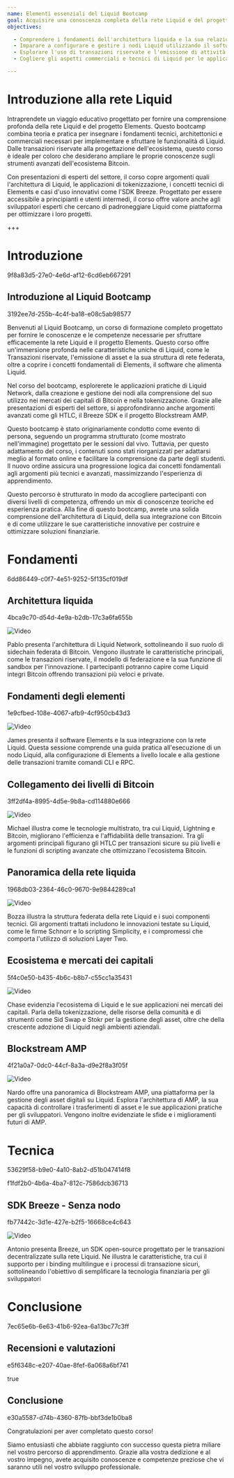 ```yaml
---
name: Elementi essenziali del Liquid Bootcamp
goal: Acquisire una conoscenza completa della rete Liquid e del progetto Elements e imparare a implementare soluzioni avanzate in materia di transazioni riservate, tokenizzazione e architettura di rete decentralizzata.
objectives: 

  - Comprendere i fondamenti dell'architettura liquida e la sua relazione con Bitcoin.
  - Imparare a configurare e gestire i nodi Liquid utilizzando il software Elements.
  - Esplorare l'uso di transazioni riservate e l'emissione di attività sulla rete Liquid.
  - Cogliere gli aspetti commerciali e tecnici di Liquid per le applicazioni nei mercati dei capitali.

---
```

# Introduzione alla rete Liquid

Intraprendete un viaggio educativo progettato per fornire una comprensione profonda della rete Liquid e del progetto Elements. Questo bootcamp combina teoria e pratica per insegnare i fondamenti tecnici, architettonici e commerciali necessari per implementare e sfruttare le funzionalità di Liquid. Dalle transazioni riservate alla progettazione dell'ecosistema, questo corso è ideale per coloro che desiderano ampliare le proprie conoscenze sugli strumenti avanzati dell'ecosistema Bitcoin.

Con presentazioni di esperti del settore, il corso copre argomenti quali l'architettura di Liquid, le applicazioni di tokenizzazione, i concetti tecnici di Elements e casi d'uso innovativi come l'SDK Breeze. Progettato per essere accessibile a principianti e utenti intermedi, il corso offre valore anche agli sviluppatori esperti che cercano di padroneggiare Liquid come piattaforma per ottimizzare i loro progetti.

+++
# Introduzione

<partId>9f8a83d5-27e0-4e6d-af12-6cd6eb667291</partId>

## Introduzione al Liquid Bootcamp

<chapterId>3192ee7d-255b-4c4f-ba18-e08c5ab98577</chapterId>

Benvenuti al Liquid Bootcamp, un corso di formazione completo progettato per fornire le conoscenze e le competenze necessarie per sfruttare efficacemente la rete Liquid e il progetto Elements. Questo corso offre un'immersione profonda nelle caratteristiche uniche di Liquid, come le Transazioni riservate, l'emissione di asset e la sua struttura di rete federata, oltre a coprire i concetti fondamentali di Elements, il software che alimenta Liquid.

Nel corso del bootcamp, esplorerete le applicazioni pratiche di Liquid Network, dalla creazione e gestione dei nodi alla comprensione del suo utilizzo nei mercati dei capitali di Bitcoin e nella tokenizzazione. Grazie alle presentazioni di esperti del settore, si approfondiranno anche argomenti avanzati come gli HTLC, il Breeze SDK e il progetto Blockstream AMP.

Questo bootcamp è stato originariamente condotto come evento di persona, seguendo un programma strutturato (come mostrato nell'immagine) progettato per le sessioni dal vivo. Tuttavia, per questo adattamento del corso, i contenuti sono stati riorganizzati per adattarsi meglio al formato online e facilitare la comprensione da parte degli studenti. Il nuovo ordine assicura una progressione logica dai concetti fondamentali agli argomenti più tecnici e avanzati, massimizzando l'esperienza di apprendimento.

Questo percorso è strutturato in modo da accogliere partecipanti con diversi livelli di competenza, offrendo un mix di conoscenze teoriche ed esperienza pratica. Alla fine di questo bootcamp, avrete una solida comprensione dell'architettura di Liquid, della sua integrazione con Bitcoin e di come utilizzare le sue caratteristiche innovative per costruire e ottimizzare soluzioni finanziarie.

# Fondamenti

<partId>6dd86449-c0f7-4e51-9252-5f135cf019df</partId>

## Architettura liquida

<chapterId>4bca9c70-d54d-4e9a-b2db-17c3a6fa655b</chapterId>

![Video](https://youtu.be/QCyWXVWkcAM)

Pablo presenta l'architettura di Liquid Network, sottolineando il suo ruolo di sidechain federata di Bitcoin. Vengono illustrate le caratteristiche principali, come le transazioni riservate, il modello di federazione e la sua funzione di sandbox per l'innovazione. I partecipanti potranno capire come Liquid integri Bitcoin offrendo transazioni più veloci e private.

## Fondamenti degli elementi

<chapterId>1e9cfbed-108e-4067-afb9-4cf950cb43d3</chapterId>

![Video](https://youtu.be/9Yu0dPAJSek)

James presenta il software Elements e la sua integrazione con la rete Liquid. Questa sessione comprende una guida pratica all'esecuzione di un nodo Liquid, alla configurazione di Elements a livello locale e alla gestione delle transazioni tramite comandi CLI e RPC.

## Collegamento dei livelli di Bitcoin

<chapterId>3ff2df4a-8995-4d5e-9b8a-cd114880e666</chapterId>

![Video](https://youtu.be/zFvv0bn4ZWY)

Michael illustra come le tecnologie multistrato, tra cui Liquid, Lightning e Bitcoin, migliorano l'efficienza e l'affidabilità delle transazioni. Tra gli argomenti principali figurano gli HTLC per transazioni sicure su più livelli e le funzioni di scripting avanzate che ottimizzano l'ecosistema Bitcoin.

## Panoramica della rete liquida

<chapterId>1968db03-2364-46c0-9670-9e9844289ca1</chapterId>

![Video](https://youtu.be/6wNeHQBlhA4)

Bozza illustra la struttura federata della rete Liquid e i suoi componenti tecnici. Gli argomenti trattati includono le innovazioni testate su Liquid, come le firme Schnorr e lo scripting Simplicity, e i compromessi che comporta l'utilizzo di soluzioni Layer Two.

## Ecosistema e mercati dei capitali

<chapterId>5f4c0e50-b435-4b6c-b8b7-c55cc1a35431</chapterId>

![Video](https://youtu.be/IAdOxZyx7-Y)

Chase evidenzia l'ecosistema di Liquid e le sue applicazioni nei mercati dei capitali. Parla della tokenizzazione, delle risorse della comunità e di strumenti come Sid Swap e Stokr per la gestione degli asset, oltre che della crescente adozione di Liquid negli ambienti aziendali.

## Blockstream AMP

<chapterId>4f21a0a7-0dc0-44cf-8a3a-d9e2f8a3f05f</chapterId>

![Video](https://youtu.be/AnMiD9amSUg)

Nardo offre una panoramica di Blockstream AMP, una piattaforma per la gestione degli asset digitali su Liquid. Esplora l'architettura di AMP, la sua capacità di controllare i trasferimenti di asset e le sue applicazioni pratiche per gli sviluppatori. Vengono inoltre evidenziate le sfide e i miglioramenti futuri di AMP.

# Tecnica

<partId>53629f58-b9e0-4a10-8ab2-d51b047414f8</partId>

<chapterId>f1fdf2b0-4b6a-4ba7-812c-7586dcb36713</chapterId>

## SDK Breeze - Senza nodo

<chapterId>fb77442c-3d1e-427e-b2f5-16668ce4c643</chapterId>

![Video](https://youtu.be/ucc3a-udbgo)

Antonio presenta Breeze, un SDK open-source progettato per le transazioni decentralizzate sulla rete Liquid. Ne illustra le caratteristiche, tra cui il supporto per i binding multilingue e i processi di transazione sicuri, sottolineando l'obiettivo di semplificare la tecnologia finanziaria per gli sviluppatori

# Conclusione

<partId>7ec65e6b-6e63-41b6-92ea-6a13bc77c3ff</partId>

## Recensioni e valutazioni

<chapterId>e5f6348c-e207-40ae-8fef-6a068a6bf741</chapterId>

<isCourseReview>true</isCourseReview>

## Conclusione

<chapterId>e30a5587-d74b-4360-87fb-bbf3de1b0ba8</chapterId>

Congratulazioni per aver completato questo corso!

Siamo entusiasti che abbiate raggiunto con successo questa pietra miliare nel vostro percorso di apprendimento. Grazie alla vostra dedizione e al vostro impegno, avete acquisito conoscenze e competenze preziose che vi saranno utili nel vostro sviluppo professionale.